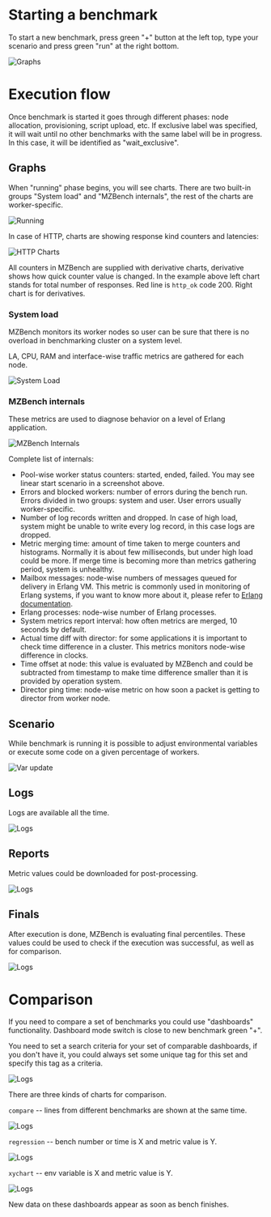 # Starting a benchmark

To start a new benchmark, press green "+" button at the left top, type your
scenario and press green "run" at the right bottom.

![Graphs](images/start.png)

# Execution flow

Once benchmark is started it goes through different phases: node allocation,
provisioning, script upload, etc. If exclusive label was specified, it will
wait until no other benchmarks with the same label will be in progress. In this
case, it will be identified as "wait_exclusive".

## Graphs

When "running" phase begins,
you will see charts. There are two built-in groups "System load" and
"MZBench internals", the rest of the charts are worker-specific.

![Running](images/running.png)

In case of HTTP, charts are showing response kind counters and latencies:

![HTTP Charts](images/http.png)

All counters in MZBench are supplied with derivative charts, derivative
shows how quick counter value is changed. In the example above left chart
stands for total number of responses. Red line is `http_ok` code 200.
Right chart is for derivatives.

### System load

MZBench monitors its worker nodes so user can be sure that there is no overload
in benchmarking cluster on a system level.

LA, CPU, RAM and interface-wise traffic metrics are gathered for each node.

![System Load](images/system_load.png)

### MZBench internals

These metrics are used to diagnose behavior on a level of Erlang application.

![MZBench Internals](images/internals.png)

Complete list of internals:

* Pool-wise worker status counters: started, ended, failed. You may see linear start scenario in a screenshot above.
* Errors and blocked workers: number of errors during the bench run. Errors divided in two groups: system and user. User errors usually worker-specific.
* Number of log records written and dropped. In case of high load, system might be unable to write every log record, in this case logs are dropped.
* Metric merging time: amount of time taken to merge counters and histograms. Normally it is about few milliseconds, but under high load could be more. If merge time is becoming more than metrics gathering period, system is unhealthy.
* Mailbox messages: node-wise numbers of messages queued for delivery in Erlang VM. This metric is commonly used in monitoring of Erlang systems, if you want to know more about it, please refer to [Erlang documentation](http://erlang.org/doc/getting_started/conc_prog.html#id69544).
* Erlang processes: node-wise number of Erlang processes.
* System metrics report interval: how often metrics are merged, 10 seconds by default.
* Actual time diff with director: for some applications it is important to check time difference in a cluster. This metrics monitors node-wise difference in clocks.
* Time offset at node: this value is evaluated by MZBench and could be subtracted from timestamp to make time difference smaller than it is provided by operation system.
* Director ping time: node-wise metric on how soon a packet is getting to director from worker node.

## Scenario

While benchmark is running it is possible to adjust environmental variables or
execute some code on a given percentage of workers.

![Var update](images/var_update.png)

## Logs

Logs are available all the time.

![Logs](images/logs.png)

## Reports

Metric values could be downloaded for post-processing.

![Logs](images/reports.png)

## Finals

After execution is done, MZBench is evaluating final percentiles.
These values could be used to check if the execution was successful, as well as for comparison.

![Logs](images/finals.png)

# Comparison

If you need to compare a set of benchmarks you could use "dashboards"
functionality. Dashboard mode switch is close to new benchmark green "+".

You need to set a search criteria for your set of comparable dashboards,
if you don't have it, you could always set some unique tag for this set and
specify this tag as a criteria.

![Logs](images/dashboards.png)

There are three kinds of charts for comparison.

`compare` -- lines from different benchmarks are shown at the same time.

![Logs](images/compare.png)

`regression` -- bench number or time is X and metric value is Y.

![Logs](images/regression.png)

`xychart` -- env variable is X and metric value is Y.

![Logs](images/xychart.png)

New data on these dashboards appear as soon as bench finishes.
